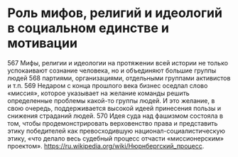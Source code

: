 # Роль мифов, религий и идеологий в социальном единстве и мотивации

567 Мифы, религии и идеологии на протяжении всей истории не только успокаивают сознание человека, но и объединяют большие группы людей
568 партиями, организациями, отдельными группами активистов и т.п.
569 Недаром с конца прошлого века бизнес оседлал слово «миссия», которое указывает на желание команды решить определенные проблемы какой-то группы людей. И это желание, в свою очередь, поддерживается высокой идеей принесения пользы и снижения страданий людей.
570 Идея суда над фашизмом состояла в том, чтобы продемонстрировать верховенство права и представить этику победителей как превосходившую национал-социалистическую этику, «что делало весь судебный процесс отчасти «миссионерским» проектом». https://ru.wikipedia.org/wiki/Нюрнбергский_процесс.
